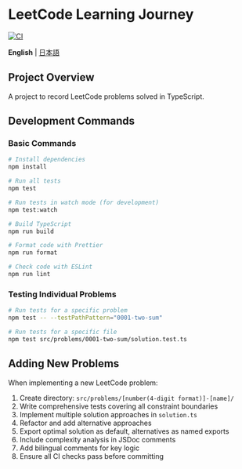 # LeetCode Learning Journey

[![CI](https://github.com/minamizawa-git/leetcode-typescript/actions/workflows/main.yml/badge.svg)](https://github.com/minamizawa-git/leetcode-typescript/actions/workflows/main.yml)

**English** | [日本語](./README.md)

## Project Overview

A project to record LeetCode problems solved in TypeScript.

## Development Commands

### Basic Commands

```bash
# Install dependencies
npm install

# Run all tests
npm test

# Run tests in watch mode (for development)
npm test:watch

# Build TypeScript
npm run build

# Format code with Prettier
npm run format

# Check code with ESLint
npm run lint
```

### Testing Individual Problems

```bash
# Run tests for a specific problem
npm test -- --testPathPattern="0001-two-sum"

# Run tests for a specific file
npm test src/problems/0001-two-sum/solution.test.ts
```

## Adding New Problems

When implementing a new LeetCode problem:

1. Create directory: `src/problems/[number(4-digit format)]-[name]/`
2. Write comprehensive tests covering all constraint boundaries
3. Implement multiple solution approaches in `solution.ts`
4. Refactor and add alternative approaches
5. Export optimal solution as default, alternatives as named exports
6. Include complexity analysis in JSDoc comments
7. Add bilingual comments for key logic
8. Ensure all CI checks pass before committing
